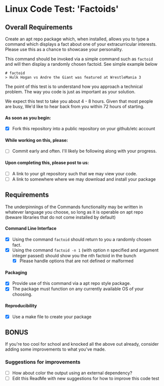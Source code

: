 # Linux Code Test: 'Factoids'

## Overall Requirements
Create an apt repo package which, when installed, allows you to type a command which displays a fact about one of your extracurricular interests. Please use this as a chance to showcase your personality.

This command should be invoked via a simple command such as `factoid` and will then display a randomly chosen factoid. See simple example below

```
# factoid
> Hulk Hogan vs Andre the Giant was featured at WrestleMania 3
```

The point of this test is to understand how you approach a technical problem. The way you code is just as important as your solution.

We expect this test to take you about 4 - 8 hours. Given that most people are busy, We'd like to hear back from you within 72 hours of starting.

#### As soon as you begin:
* [X] Fork this repository into a public repository on your github/etc account

#### While working on this, please:
* [ ] Commit early and often. I'll likely be following along with your progress.

#### Upon completing this, please post to us:
* [ ] A link to your git repository such that we may view your code.
* [ ] A link to somewhere where we may download and install your package

## Requirements

The underpinnings of the Commands functionality may be written in whatever language you choose, so long as it is operable on apt repo (beware libraries that do not come installed by default)

#### Command Line Interface
* [X] Using the command `factoid` should return to you a randomly chosen fact. 
* [X] Using the command `factoid -n 1` (with option n specified and argument integer passed) should show you the nth factoid in the bunch
  * [X] Please handle options that are not defined or malformed

#### Packaging 
* [X] Provide use of this command via a apt repo style package. 
* [X] The package must function on any currently available OS of your choosing. 

#### Reproducibility
* [X] Use a make file to create your package

## BONUS

If you're too cool for school and knocked all the above out already, consider adding some improvements to what you've made.

### Suggestions for improvements
* [ ] How about color the output using an external dependency?
* [ ] Edit this ReadMe with new suggestions for how to improve this code test
